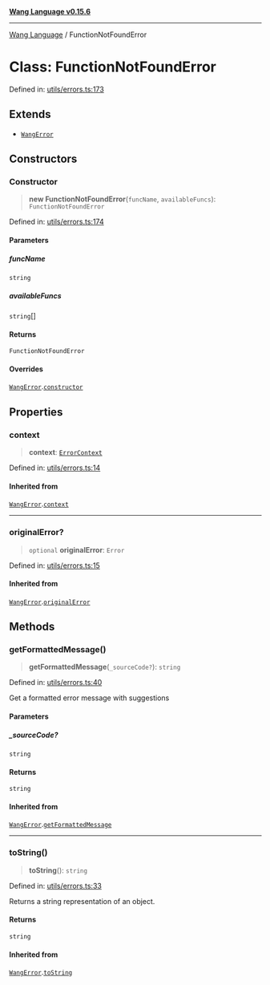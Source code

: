 [**Wang Language v0.15.6**](../README.md)

***

[Wang Language](../globals.md) / FunctionNotFoundError

# Class: FunctionNotFoundError

Defined in: [utils/errors.ts:173](https://github.com/artpar/wang/blob/58802c2cec3f70e57a34d12bc4273c48cb711f36/src/utils/errors.ts#L173)

## Extends

- [`WangError`](WangError.md)

## Constructors

### Constructor

> **new FunctionNotFoundError**(`funcName`, `availableFuncs`): `FunctionNotFoundError`

Defined in: [utils/errors.ts:174](https://github.com/artpar/wang/blob/58802c2cec3f70e57a34d12bc4273c48cb711f36/src/utils/errors.ts#L174)

#### Parameters

##### funcName

`string`

##### availableFuncs

`string`[]

#### Returns

`FunctionNotFoundError`

#### Overrides

[`WangError`](WangError.md).[`constructor`](WangError.md#constructor)

## Properties

### context

> **context**: [`ErrorContext`](../interfaces/ErrorContext.md)

Defined in: [utils/errors.ts:14](https://github.com/artpar/wang/blob/58802c2cec3f70e57a34d12bc4273c48cb711f36/src/utils/errors.ts#L14)

#### Inherited from

[`WangError`](WangError.md).[`context`](WangError.md#context)

***

### originalError?

> `optional` **originalError**: `Error`

Defined in: [utils/errors.ts:15](https://github.com/artpar/wang/blob/58802c2cec3f70e57a34d12bc4273c48cb711f36/src/utils/errors.ts#L15)

#### Inherited from

[`WangError`](WangError.md).[`originalError`](WangError.md#originalerror)

## Methods

### getFormattedMessage()

> **getFormattedMessage**(`_sourceCode?`): `string`

Defined in: [utils/errors.ts:40](https://github.com/artpar/wang/blob/58802c2cec3f70e57a34d12bc4273c48cb711f36/src/utils/errors.ts#L40)

Get a formatted error message with suggestions

#### Parameters

##### \_sourceCode?

`string`

#### Returns

`string`

#### Inherited from

[`WangError`](WangError.md).[`getFormattedMessage`](WangError.md#getformattedmessage)

***

### toString()

> **toString**(): `string`

Defined in: [utils/errors.ts:33](https://github.com/artpar/wang/blob/58802c2cec3f70e57a34d12bc4273c48cb711f36/src/utils/errors.ts#L33)

Returns a string representation of an object.

#### Returns

`string`

#### Inherited from

[`WangError`](WangError.md).[`toString`](WangError.md#tostring)
